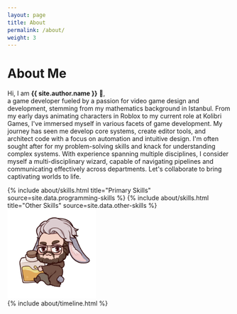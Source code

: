 ```yaml
---
layout: page
title: About
permalink: /about/
weight: 3
---
```


# **About Me**

Hi, I am **{{ site.author.name }}** :wave:,<br>
a game developer fueled by a passion for video game design and development, stemming from my mathematics background in Istanbul. From my early days animating characters in Roblox to my current role at Kolibri Games, I've immersed myself in various facets of game development. My journey has seen me develop core systems, create editor tools, and architect code with a focus on automation and intuitive design. I'm often sought after for my problem-solving skills and knack for understanding complex systems. With experience spanning multiple disciplines, I consider myself a multi-disciplinary wizard, capable of navigating pipelines and communicating effectively across departments. Let's collaborate to bring captivating worlds to life.
<div class="row">
{% include about/skills.html title="Primary Skills" source=site.data.programming-skills %}
{% include about/skills.html title="Other Skills" source=site.data.other-skills %}
</div>

<img src="/assets/Y2.png" width="200" height="200"/>

<div class="row">
{% include about/timeline.html %}
</div>